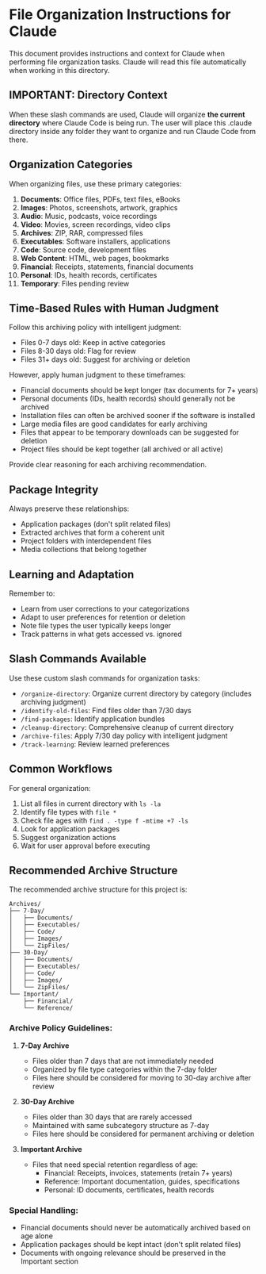 # File Organization Instructions for Claude

This document provides instructions and context for Claude when performing file organization tasks. Claude will read this file automatically when working in this directory.

## IMPORTANT: Directory Context

When these slash commands are used, Claude will organize **the current directory** where Claude Code is being run. The user will place this .claude directory inside any folder they want to organize and run Claude Code from there.

## Organization Categories

When organizing files, use these primary categories:

1. **Documents**: Office files, PDFs, text files, eBooks
2. **Images**: Photos, screenshots, artwork, graphics
3. **Audio**: Music, podcasts, voice recordings
4. **Video**: Movies, screen recordings, video clips
5. **Archives**: ZIP, RAR, compressed files
6. **Executables**: Software installers, applications
7. **Code**: Source code, development files
8. **Web Content**: HTML, web pages, bookmarks
9. **Financial**: Receipts, statements, financial documents
10. **Personal**: IDs, health records, certificates
11. **Temporary**: Files pending review

## Time-Based Rules with Human Judgment

Follow this archiving policy with intelligent judgment:
- Files 0-7 days old: Keep in active categories
- Files 8-30 days old: Flag for review
- Files 31+ days old: Suggest for archiving or deletion

However, apply human judgment to these timeframes:
- Financial documents should be kept longer (tax documents for 7+ years)
- Personal documents (IDs, health records) should generally not be archived
- Installation files can often be archived sooner if the software is installed
- Large media files are good candidates for early archiving
- Files that appear to be temporary downloads can be suggested for deletion
- Project files should be kept together (all archived or all active)

Provide clear reasoning for each archiving recommendation.

## Package Integrity

Always preserve these relationships:
- Application packages (don't split related files)
- Extracted archives that form a coherent unit
- Project folders with interdependent files
- Media collections that belong together

## Learning and Adaptation

Remember to:
- Learn from user corrections to your categorizations
- Adapt to user preferences for retention or deletion
- Note file types the user typically keeps longer
- Track patterns in what gets accessed vs. ignored

## Slash Commands Available

Use these custom slash commands for organization tasks:
- `/organize-directory`: Organize current directory by category (includes archiving judgment)
- `/identify-old-files`: Find files older than 7/30 days
- `/find-packages`: Identify application bundles
- `/cleanup-directory`: Comprehensive cleanup of current directory
- `/archive-files`: Apply 7/30 day policy with intelligent judgment
- `/track-learning`: Review learned preferences

## Common Workflows

For general organization:
1. List all files in current directory with `ls -la`
2. Identify file types with `file *`
3. Check file ages with `find . -type f -mtime +7 -ls`
4. Look for application packages
5. Suggest organization actions
6. Wait for user approval before executing

## Recommended Archive Structure

The recommended archive structure for this project is:

```
Archives/
├── 7-Day/
│   ├── Documents/
│   ├── Executables/
│   ├── Code/
│   ├── Images/
│   └── ZipFiles/
├── 30-Day/
│   ├── Documents/
│   ├── Executables/
│   ├── Code/
│   ├── Images/
│   └── ZipFiles/
└── Important/
    ├── Financial/
    └── Reference/
```

### Archive Policy Guidelines:

1. **7-Day Archive**
   - Files older than 7 days that are not immediately needed
   - Organized by file type categories within the 7-day folder
   - Files here should be considered for moving to 30-day archive after review

2. **30-Day Archive**
   - Files older than 30 days that are rarely accessed
   - Maintained with same subcategory structure as 7-day
   - Files here should be considered for permanent archiving or deletion

3. **Important Archive**
   - Files that need special retention regardless of age:
     - Financial: Receipts, invoices, statements (retain 7+ years)
     - Reference: Important documentation, guides, specifications
     - Personal: ID documents, certificates, health records

### Special Handling:
- Financial documents should never be automatically archived based on age alone
- Application packages should be kept intact (don't split related files)
- Documents with ongoing relevance should be preserved in the Important section